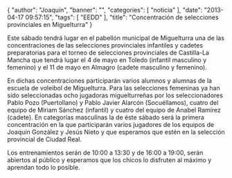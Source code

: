 {
  "author": "Joaquín", 
  "banner": "", 
  "categories": [
    "noticia"
  ], 
  "date": "2013-04-17 09:57:15", 
  "tags": [
    "EEDD"
  ], 
  "title": "Concentración de selecciones provinciales en Miguelturra"
}

Este sábado tendrá lugar en el pabellón municipal de Miguelturra una de las concentraciones de las selecciones provinciales infantiles y cadetes preparatorias para el torneo de selecciones provinciales de Castilla-La Mancha que tendrá lugar el 4 de mayo en Toledo (infantil masculino y femenino) y el 11 de mayo en Almagro (cadete masculino y femenino).

En dichas concentraciones participarán varios alumnos y alumnas de la escuela de voleibol de Miguelturra. Para las selecciones femeninas ya han sido seleccionadas ocho jugadoras miguelturreñas por los seleccionadores Pablo Pozo (Puertollano) y Pablo Javier Alarcón (Socuéllamos), cuatro del equipo de Miriam Sánchez (infantil) y cuatro del equipo de Anabel Ramírez (cadete). En categorías masculinas la de éste sábado será la primera concentración en la que participarán varios jugadores de los equipos de Joaquín González y Jesús Nieto y que esperamos que estén en la selección provincial de Ciudad Real.

Los entrenamientos serán de 10:00 a 13:30 y de 16:00 a 19:00, serán abiertos al público y esperamos que los chicos lo disfruten al máximo y aprendan todo lo posible.


